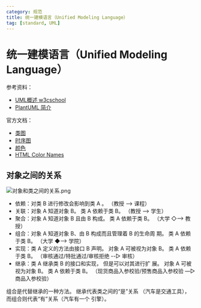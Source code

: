```yaml
---
category: 规范
title: 统一建模语言（Unified Modeling Language）
tag: [standard, UML]
---
```

# 统一建模语言（Unified Modeling Language）

参考资料：

- [UML概述 w3cschool](https://www.w3cschool.cn/uml_tutorial/uml_tutorial-c1gf28pd.html)
- [PlantUML 简介](https://plantuml.com/zh/)

官方文档：

- [类图](https://plantuml.com/zh/class-diagram)
- [时序图](https://plantuml.com/zh/sequence-diagram)
- [颜色](https://plantuml.com/zh/skinparam#5d50889672f6f860)
- [HTML Color Names](https://www.w3schools.com/colors/colors_names.asp)

## 对象之间的关系

![对象和类之间的关系.png](https://nibnait.gitee.io/images/mbp/uml.jpg)

- 依赖：对类 B 进行修改会影响到类 A 。
  （教授 --> 课程）
- 关联：对象 A 知道对象 B。 类 A 依赖于类 B。
  （教授 —> 学生）
- 聚合：对象 A 知道对象 B 且由 B 构成。 类 A 依赖于类 B。
  （大学 ◇—> 教授）
- 组合：对象 A 知道对象 B、由 B 构成而且管理着 B 的生命周 期。 类 A 依赖于类 B。
  （大学 ◆—> 学院）
- 实现：类 A 定义的方法由接口 B 声明。 对象 A 可被视为对象 B。 类 A 依赖于类 B。
  （审核通过/特批通过/审核拒绝 --▷ 审核）
- 继承：类 A 继承类 B 的接口和实现， 但是可以对其进行扩 展。 对象 A 可被视为对象 B。 类 A 依赖于类 B。
  （现货商品入参校验/预售商品入参校验 —▷ 商品入参校验）

组合是代替继承的一种方法。 继承代表类之间的“是”关系 （汽车是交通工具）， 而组合则代表“有”关系（汽车有一个 引擎）。